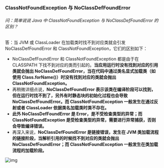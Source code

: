 ### ClassNotFoundException 与 NoClassDefFoundError

###### 问：简单说说 Java 中 ClassNotFoundException 与 NoClassDefFoundError 的区别？

答：当 JVM 或 ClassLoader 在加载类时找不到对应类就会引发 NoClassDefFoundError 和 ClassNotFoundException，它们的区别如下：

- NoClassDefFoundError 和 ClassNotFoundException 都是由于在 CLASSPATH 下找不到对应的类而引起的。**当应用运行时没有找到对应的引用类就会抛出 NoClassDefFoundError，当在代码中通过类名显式加载类（如使用 Class.forName()）时没有找到对应的类就会抛出 ClassNotFoundException。**
- 再稍微详细点说，**NoClassDefFoundError 表示该类在编译阶段可以找到，但在运行时找不到了，另外有时静态块的初始化过程也会导致 NoClassDefFoundError。而 ClassNotFoundException 一般发生在通过反射或者 ClassLoader 依据类名加载类时类不存在。**
- **此外 NoClassDefFoundError 是 Error，是不受检查类型的异常；而 ClassNotFoundException 是受检查类型的异常，需要进行异常捕获，否则会导致编译错误。**
- 再深入来说，**NoClassDefFoundError 是链接错误，发生在 JVM 类加载流程的链接阶段，当解析引用的时候找不到对应的类就会抛出 NoClassDefFoundError；而 ClassNotFoundException 一般发生在类加载流程的加载阶段。**

![img](https:////upload-images.jianshu.io/upload_images/7182360-1f16caeda2adce55?imageMogr2/auto-orient/strip|imageView2/2/w/627/format/webp)